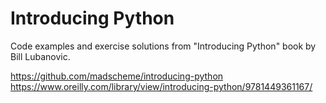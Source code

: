 # Introducing Python

Code examples and exercise solutions from "Introducing Python" 
book by Bill Lubanovic.

https://github.com/madscheme/introducing-python
https://www.oreilly.com/library/view/introducing-python/9781449361167/